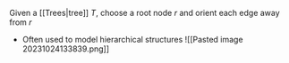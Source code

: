 Given a [[Trees|tree]] *T*, choose a root node *r* and orient each edge away from *r*
- Often used to model hierarchical structures
![[Pasted image 20231024133839.png]]